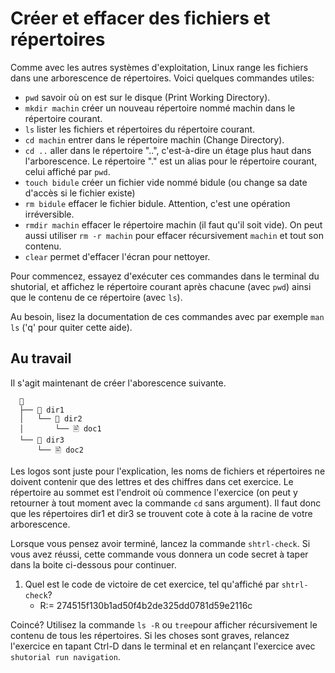# Créer et effacer des fichiers et répertoires

Comme avec les autres systèmes d'exploitation, Linux range les fichiers dans une
arborescence de répertoires. Voici quelques commandes utiles:

- ```pwd``` savoir où on est sur le disque (Print Working Directory).
- ```mkdir machin``` créer un nouveau répertoire nommé machin dans le répertoire courant.
- ```ls``` lister les fichiers et répertoires du répertoire courant.
- ```cd machin``` entrer dans le répertoire machin (Change Directory).
- ```cd ..``` aller dans le répertoire "..", c'est-à-dire un étage
  plus haut dans l'arborescence. Le répertoire "." est un alias pour
  le répertoire courant, celui affiché par ```pwd```.
- ```touch bidule``` créer un fichier vide nommé bidule (ou change sa date d'accès si le fichier existe)
- ```rm bidule``` effacer le fichier bidule. Attention, c'est une opération irréversible.
- ```rmdir machin``` effacer le répertoire machin (il faut qu'il soit
  vide). On peut aussi utiliser ```rm -r machin``` pour effacer
  récursivement ```machin``` et tout son contenu.
- ```clear``` permet d'effacer l'écran pour nettoyer.

Pour commencez, essayez d'exécuter ces commandes dans le terminal du
shutorial, et affichez le répertoire courant après chacune (avec
```pwd```) ainsi que le contenu de ce répertoire (avec ```ls```).

Au besoin, lisez la documentation de ces commandes avec par exemple
```man ls``` ('q' pour quiter cette aide).

## Au travail

Il s'agit maintenant de créer l'aborescence suivante.

      📁
      ├── 📁 dir1
      │   └── 📁 dir2
      │       └── 🖹 doc1
      └── 📁 dir3
          └── 🖹 doc2

Les logos sont juste pour l'explication, les noms de fichiers et
répertoires ne doivent contenir que des lettres et des chiffres dans
cet exercice. Le répertoire au sommet est l'endroit où commence
l'exercice (on peut y retourner à tout moment avec la commande
```cd``` sans argument). Il faut donc que les répertoires
dir1 et dir3 se trouvent cote à cote à la racine de votre
arborescence.

Lorsque vous pensez avoir terminé, lancez la commande
```shtrl-check```. Si vous avez réussi, cette commande vous donnera un
code secret à taper dans la boite ci-dessous pour continuer. 

1. Quel est le code de victoire de cet exercice, tel qu'affiché par ```shtrl-check```?
    - R:= 274515f130b1ad50f4b2de325dd0781d59e2116c

Coincé? Utilisez la commande ```ls -R``` ou ```tree```pour afficher
récursivement le contenu de tous les répertoires.  Si les choses sont
graves, relancez l'exercice en tapant Ctrl-D dans le terminal et en
relançant l'exercice avec ```shutorial run navigation```.

<div id="tg-feedback" class="alert" role="alert" style="display: none">

Bravo! Vous avez réussi à recréer l'arborescence demandée. Vous pouvez
passer à la <a href="quizz.html">seconde partie de l'exercice</a>.

</div>
